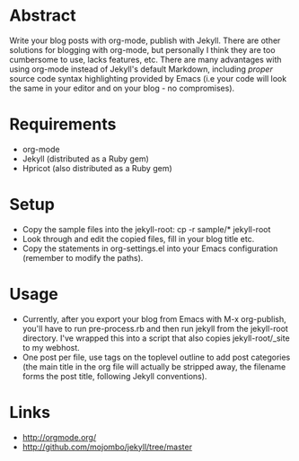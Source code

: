 # Abstract
Write your blog posts with org-mode, publish with Jekyll. There are other
solutions for blogging with org-mode, but personally I think they are too
cumbersome to use, lacks features, etc. There are many advantages with using
org-mode instead of Jekyll's default Markdown, including _proper_ source code
syntax highlighting provided by Emacs (i.e your code will look the same in your
editor and on your blog - no compromises).

# Requirements
* org-mode
* Jekyll (distributed as a Ruby gem)
* Hpricot (also distributed as a Ruby gem)

# Setup
* Copy the sample files into the jekyll-root: cp -r sample/* jekyll-root
* Look through and edit the copied files, fill in your blog title etc.
* Copy the statements in org-settings.el into your Emacs configuration
  (remember to modify the paths).

# Usage
* Currently, after you export your blog from Emacs with M-x org-publish, you'll
  have to run pre-process.rb and then run jekyll from the jekyll-root
  directory. I've wrapped this into a script that also copies jekyll-root/_site
  to my webhost.
* One post per file, use tags on the toplevel outline to add post categories
  (the main title in the org file will actually be stripped away, the filename
  forms the post title, following Jekyll conventions).

# Links
* http://orgmode.org/
* http://github.com/mojombo/jekyll/tree/master
